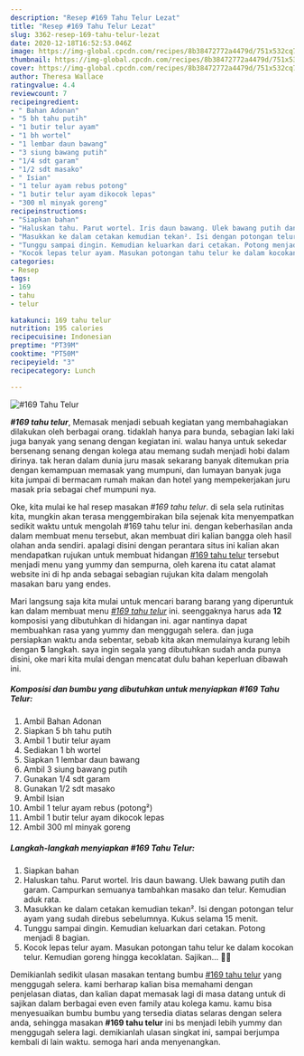 ```yaml
---
description: "Resep #169 Tahu Telur Lezat"
title: "Resep #169 Tahu Telur Lezat"
slug: 3362-resep-169-tahu-telur-lezat
date: 2020-12-18T16:52:53.046Z
image: https://img-global.cpcdn.com/recipes/8b38472772a4479d/751x532cq70/169-tahu-telur-foto-resep-utama.jpg
thumbnail: https://img-global.cpcdn.com/recipes/8b38472772a4479d/751x532cq70/169-tahu-telur-foto-resep-utama.jpg
cover: https://img-global.cpcdn.com/recipes/8b38472772a4479d/751x532cq70/169-tahu-telur-foto-resep-utama.jpg
author: Theresa Wallace
ratingvalue: 4.4
reviewcount: 7
recipeingredient:
- " Bahan Adonan"
- "5 bh tahu putih"
- "1 butir telur ayam"
- "1 bh wortel"
- "1 lembar daun bawang"
- "3 siung bawang putih"
- "1/4 sdt garam"
- "1/2 sdt masako"
- " Isian"
- "1 telur ayam rebus potong"
- "1 butir telur ayam dikocok lepas"
- "300 ml minyak goreng"
recipeinstructions:
- "Siapkan bahan"
- "Haluskan tahu. Parut wortel. Iris daun bawang. Ulek bawang putih dan garam. Campurkan semuanya tambahkan masako dan telur. Kemudian aduk rata."
- "Masukkan ke dalam cetakan kemudian tekan². Isi dengan potongan telur ayam yang sudah direbus sebelumnya. Kukus selama 15 menit."
- "Tunggu sampai dingin. Kemudian keluarkan dari cetakan. Potong menjadi 8 bagian."
- "Kocok lepas telur ayam. Masukan potongan tahu telur ke dalam kocokan telur. Kemudian goreng hingga kecoklatan. Sajikan... 👩‍🍳"
categories:
- Resep
tags:
- 169
- tahu
- telur

katakunci: 169 tahu telur 
nutrition: 195 calories
recipecuisine: Indonesian
preptime: "PT39M"
cooktime: "PT50M"
recipeyield: "3"
recipecategory: Lunch

---
```



![#169 Tahu Telur](https://img-global.cpcdn.com/recipes/8b38472772a4479d/751x532cq70/169-tahu-telur-foto-resep-utama.jpg)

<b><i>#169 tahu telur</i></b>, Memasak menjadi sebuah kegiatan yang membahagiakan dilakukan oleh berbagai orang. tidaklah hanya para bunda, sebagian laki laki juga banyak yang senang dengan kegiatan ini. walau hanya untuk sekedar bersenang senang dengan kolega atau memang sudah menjadi hobi dalam dirinya. tak heran dalam dunia juru masak sekarang banyak ditemukan pria dengan kemampuan memasak yang mumpuni, dan lumayan banyak juga kita jumpai di bermacam rumah makan dan hotel yang mempekerjakan juru masak pria sebagai chef mumpuni nya.

Oke, kita mulai ke hal resep masakan <i>#169 tahu telur</i>. di sela sela rutinitas kita, mungkin akan terasa menggembirakan bila sejenak kita menyempatkan sedikit waktu untuk mengolah #169 tahu telur ini. dengan keberhasilan anda dalam membuat menu tersebut, akan membuat diri kalian bangga oleh hasil olahan anda sendiri. apalagi disini dengan perantara situs ini kalian akan mendapatkan rujukan untuk membuat hidangan <u>#169 tahu telur</u> tersebut menjadi menu yang yummy dan sempurna, oleh karena itu catat alamat website ini di hp anda sebagai sebagian rujukan kita dalam mengolah masakan baru yang endes.




Mari langsung saja kita mulai untuk mencari barang barang yang diperuntuk kan dalam membuat menu <u><i>#169 tahu telur</i></u> ini. seenggaknya harus ada <b>12</b> komposisi yang dibutuhkan di hidangan ini. agar nantinya dapat membuahkan rasa yang yummy dan menggugah selera. dan juga persiapkan waktu anda sebentar, sebab kita akan memulainya kurang lebih dengan <b>5</b> langkah. saya ingin segala yang dibutuhkan sudah anda punya disini, oke mari kita mulai dengan mencatat dulu bahan keperluan dibawah ini.

<!--inarticleads1-->

##### Komposisi dan bumbu yang dibutuhkan untuk menyiapkan #169 Tahu Telur:

1. Ambil  Bahan Adonan
1. Siapkan 5 bh tahu putih
1. Ambil 1 butir telur ayam
1. Sediakan 1 bh wortel
1. Siapkan 1 lembar daun bawang
1. Ambil 3 siung bawang putih
1. Gunakan 1/4 sdt garam
1. Gunakan 1/2 sdt masako
1. Ambil  Isian
1. Ambil 1 telur ayam rebus (potong²)
1. Ambil 1 butir telur ayam dikocok lepas
1. Ambil 300 ml minyak goreng




<!--inarticleads2-->

##### Langkah-langkah menyiapkan #169 Tahu Telur:

1. Siapkan bahan
1. Haluskan tahu. Parut wortel. Iris daun bawang. Ulek bawang putih dan garam. Campurkan semuanya tambahkan masako dan telur. Kemudian aduk rata.
1. Masukkan ke dalam cetakan kemudian tekan². Isi dengan potongan telur ayam yang sudah direbus sebelumnya. Kukus selama 15 menit.
1. Tunggu sampai dingin. Kemudian keluarkan dari cetakan. Potong menjadi 8 bagian.
1. Kocok lepas telur ayam. Masukan potongan tahu telur ke dalam kocokan telur. Kemudian goreng hingga kecoklatan. Sajikan... 👩‍🍳




Demikianlah sedikit ulasan masakan tentang bumbu <u>#169 tahu telur</u> yang menggugah selera. kami berharap kalian bisa memahami dengan penjelasan diatas, dan kalian dapat memasak lagi di masa datang untuk di sajikan dalam berbagai even even family atau kolega kamu. kamu bisa menyesuaikan bumbu bumbu yang tersedia diatas selaras dengan selera anda, sehingga masakan <b>#169 tahu telur</b> ini bs menjadi lebih yummy dan menggugah selera lagi. demikianlah ulasan singkat ini, sampai berjumpa kembali di lain waktu. semoga hari anda menyenangkan.

